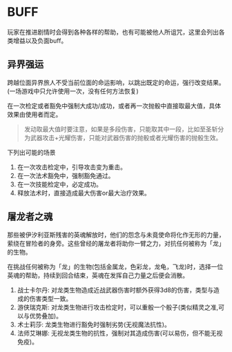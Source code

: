 # BUFF

玩家在推进剧情时会得到各种各样的帮助，也有可能被他人所诅咒，这里会列出各类增益以及负面buff。

## 异界强运

跨越位面异界旅人不受当前位面的命运影响，以跳出既定的命运，强行改变结果。(一场游戏中只允许使用一次，没有任何方法恢复)

在一次检定或者豁免中强制大成功/成功，或者再一次抛骰中直接取最大值，具体效果由使用者而定。

> 发动取最大值时要注意，如果是多段伤害，只能取其中一段，比如至圣斩分为武器攻击+光耀伤害，只能对武器伤害的抛骰或者光耀伤害的抛骰生效。

下列出可能的场景

1. 在一次攻击检定中，引导攻击变为重击。
2. 在一次法术豁免中，强制豁免通过。
3. 在一次技能检定中，必定成功。
4. 释放法术时，直接造成最大伤害or最大治疗效果。

## 屠龙者之魂

那些被伊汐利亚斯残害的英魂解放时，他们的怨念与未竟使命将化作无形的力量，萦绕在冒险者的身旁。这些曾经的屠龙者将助你一臂之力，对抗任何被称为「龙」的生物。

在挑战任何被称为「龙」的生物(包括金属龙，色彩龙，龙龟，飞龙)时，选择一位英魂的帮助，持续到回合结束，英魂在发挥自己力量之后便会消散。

1. 战士卡尔丹: 对龙类生物造成近战武器伤害时额外获得3d8的伤害，类型与造成的伤害类型一致。
2. 游侠瑞克斯: 对龙类生物进行攻击检定时，可以重骰一个骰子(类似精灵之准,可以与优势叠加)。
3. 术士莉莎: 龙类生物进行豁免时强制劣势(无视魔法抗性)。
4. 法师艾琳娜: 无视龙类生物的抗性，强制对其造成伤害(可以易伤，但不能无视免疫)。